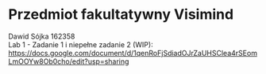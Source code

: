 # Przedmiot fakultatywny Visimind<br>
Dawid Sójka 162358<br>
  Lab 1 - Zadanie 1 i niepełne zadanie 2 (WIP): https://docs.google.com/document/d/1qenRoFjSdiadOJrZaUHSClea4rSEomLmOOYw8Ob0cho/edit?usp=sharing
